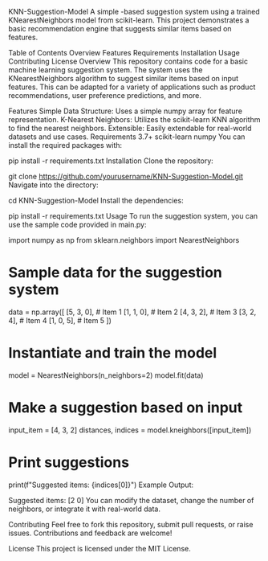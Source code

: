 KNN-Suggestion-Model
A simple    -based suggestion system using a trained KNearestNeighbors model from scikit-learn. This project demonstrates a basic recommendation engine that suggests similar items based on features.

Table of Contents
Overview
Features
Requirements
Installation
Usage
Contributing
License
Overview
This repository contains code for a basic machine learning suggestion system. The system uses the KNearestNeighbors algorithm to suggest similar items based on input features. This can be adapted for a variety of applications such as product recommendations, user preference predictions, and more.

Features
Simple Data Structure: Uses a simple numpy array for feature representation.
K-Nearest Neighbors: Utilizes the scikit-learn KNN algorithm to find the nearest neighbors.
Extensible: Easily extendable for real-world datasets and use cases.
Requirements
    3.7+
scikit-learn
numpy
You can install the required packages with:

  
 
pip install -r requirements.txt
Installation
Clone the repository:
  
git clone https://github.com/yourusername/KNN-Suggestion-Model.git
Navigate into the directory:
  
cd KNN-Suggestion-Model
Install the dependencies:
  
pip install -r requirements.txt
Usage
To run the suggestion system, you can use the sample code provided in main.py:

   
 
import numpy as np
from sklearn.neighbors import NearestNeighbors

# Sample data for the suggestion system
data = np.array([
    [5, 3, 0],  # Item 1
    [1, 1, 0],  # Item 2
    [4, 3, 2],  # Item 3
    [3, 2, 4],  # Item 4
    [1, 0, 5],  # Item 5
])

# Instantiate and train the model
model = NearestNeighbors(n_neighbors=2)
model.fit(data)

# Make a suggestion based on input
input_item = [4, 3, 2]
distances, indices = model.kneighbors([input_item])

# Print suggestions
print(f"Suggested items: {indices[0]}")
Example Output:

Suggested items: [2 0]
You can modify the dataset, change the number of neighbors, or integrate it with real-world data.

Contributing
Feel free to fork this repository, submit pull requests, or raise issues. Contributions and feedback are welcome!

License
This project is licensed under the MIT License.

